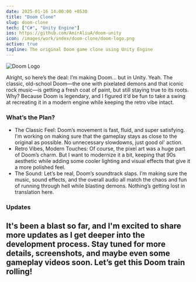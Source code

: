 ```yaml
---
date: 2025-01-16 14:00:00 +0530
title: "Doom Clone"
slug: doom-clone
tech: ["C#", "Unity Engine"]
ios: https://github.com/AmirAliuA/doom-unity
icon: /images/work/index/doom-clone/doom-logo.png
active: true
tagline: The original Doom game clone using Unity Engine
---
```


![Doom Logo](/images/work/index/doom-clone/doom-logo.png)

Alright, so here’s the deal: I’m making Doom… but in Unity. Yeah. The classic, old-school Doom—the one with pixelated demons and that iconic rock music—is getting a fresh coat of paint, but still staying true to its roots. Why? Because Doom is legendary, and I figured it’d be fun to take a swing at recreating it in a modern engine while keeping the retro vibe intact.

### What’s the Plan?
- The Classic Feel: Doom’s movement is fast, fluid, and super satisfying. I’m working on making sure that the gameplay stays as close to the original as possible. No unnecessary slowdowns, just good ol' action.
- Retro Vibes, Modern Touches: Of course, the pixel art was a huge part of Doom’s charm. But I want to modernize it a bit, keeping that 90s aesthetic while adding some cooler lighting and visual effects that give it a more polished feel.
- The Sound: Let’s be real, Doom’s soundtrack slaps. I’m making sure the music, sound effects, and the overall audio all match the chaos and fun of running through hell while blasting demons. Nothing’s getting lost in translation here.

### Updates
It's been a blast so far, and I'm excited to share more updates as I get deeper into the development process. Stay tuned for more details, screenshots, and maybe even some gameplay videos soon. Let’s get this Doom train rolling!
---